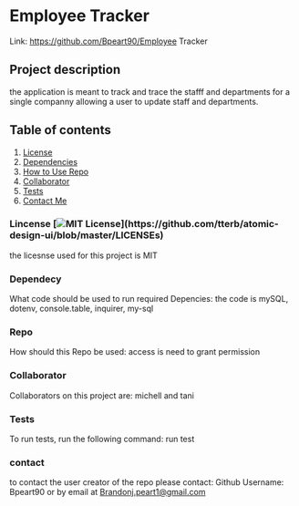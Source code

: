 # Employee Tracker

Link: https://github.com/Bpeart90/Employee Tracker

## Project description
 the application is meant to track and trace the stafff and 
departments for a single companny allowing a user to update staff and departments.

## Table of contents
1. [License](#license)
2. [Dependencies](#dependency)
3. [How to Use Repo](#howtouserepo)
4. [Collaborator](#collaborator)
5. [Tests](#tests)
6. [Contact Me](#contact)

### Lincense [![MIT License](https://img.shields.io/apm/l/atomic-design-ui.svg?)](https://github.com/tterb/atomic-design-ui/blob/master/LICENSEs)
the licesnse used for this project is MIT

### Dependecy
What code should be used to run required Depencies:
the code is mySQL, dotenv, console.table, inquirer, my-sql

### Repo
How should this Repo be used: access is need to grant permission

### Collaborator
Collaborators on this project are:
michell and tani

### Tests
To run tests, run the following command: 
run test

### contact
to contact the user creator of the repo please contact: Github Username: Bpeart90 or by email at Brandonj.peart1@gmail.com
    